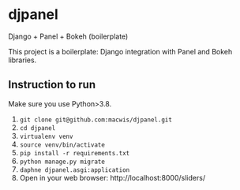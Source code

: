 # djpanel
Django + Panel + Bokeh (boilerplate)

This project is a boilerplate: Django integration with Panel and Bokeh libraries.

## Instruction to run

Make sure you use Python>3.8.

1. `git clone git@github.com:macwis/djpanel.git`
2. `cd djpanel`
3. `virtualenv venv`
4. `source venv/bin/activate`
5. `pip install -r requirements.txt`
6. `python manage.py migrate`
7. `daphne djpanel.asgi:application`
8. Open in your web browser: http://localhost:8000/sliders/
